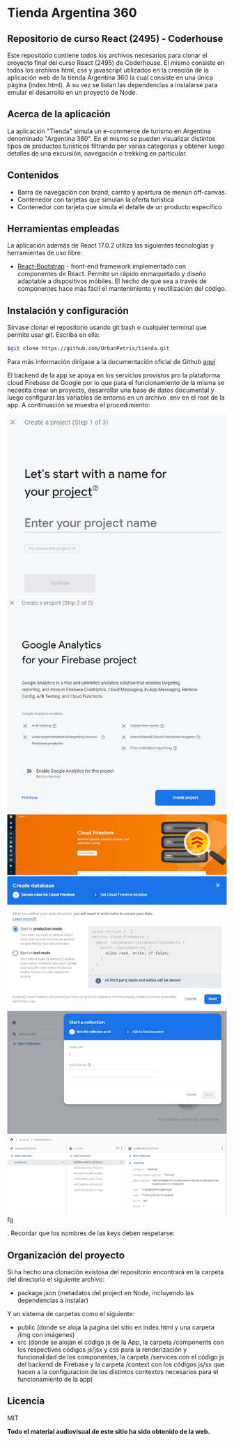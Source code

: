 # Tienda Argentina 360

## Repositorio de curso React (2495) - Coderhouse

Este repositorio contiene todos los archivos necesarios para clonar el proyecto final del curso React (2495) de Coderhouse. El mismo consiste en todos los archivos html, css y javascript utilizados en la creación de la aplicación web de la tienda Argentina 360 la cual consiste en una única página (index.html). A su vez se listan las dependencias a instalarse para emular el desarrollo en un proyecto de Node.

## Acerca de la aplicación

La aplicación "Tienda" simula un e-commerce de turismo en Argentina denominado "Argentina 360". En el mismo se pueden visualizar distintos tipos de productos turísticos filtrando por varias categorías y obtener luego detalles de una excursión, navegación o trekking en particular.

## Contenidos

- Barra de navegación con brand, carrito y apertura de menún off-canvas.
- Contenedor con tarjetas que simulan la oferta turística
- Contenedor con tarjeta que simula el detalle de un producto específico

## Herramientas empleadas

La aplicación además de React 17.0.2 utiliza las siguientes tecnologías y herramientas de uso libre:

- [React-Bootstrap] - front-end framework implementado con componentes de React. Permite un rápido enmaquetado y diseño adaptable a dispositivos móbiles. El hecho de que sea a través de componentes hace más fácil el mantenimiento y reutilización del código.

## Instalación y configuración

Sírvase clonar el repositorio usando git bash o cualquier terminal que permite usar git. Escriba en ella:

```sh
$git clone https://github.com/UrbanPetris/tienda.git
```

Para más información dirígase a la documentación oficial de Github [aquí](https://docs.github.com/es/repositories/creating-and-managing-repositories/cloning-a-repository)

El backend de la app se apoya en los servicios provistos pro la plataforma cloud Firebase de Google por lo que para el funcionamiento de la misma se necesita crear un proyecto, desarrollar una base de datos documental y luego configurar las variables de entorno en un archivo .env en el root de la app. A continuación se muestra el procedimiento:

![crearproyecto](https://github.com/UrbanPetris/tienda/blob/master/public/img/createproject.JPG?raw=true)
![crearproyecto2](https://github.com/UrbanPetris/tienda/blob/master/public/img/createproject2.JPG?raw=true)
![createdatabase](https://github.com/UrbanPetris/tienda/blob/master/public/img/createdatabase.JPG?raw=true)
![createdatabase2](https://github.com/UrbanPetris/tienda/blob/master/public/img/createdatabase2.JPG?raw=true)
![startcollection](https://github.com/UrbanPetris/tienda/blob/master/public/img/startcollection.JPG?raw=true)
![startcollection2](https://github.com/UrbanPetris/tienda/blob/master/public/img/startcollection2.JPG?raw=true)
fg

. Recordar que los nombres de las keys deben respetarse:

## Organización del proyecto

Si ha hecho una clonación existosa del repositorio encontrará en la carpeta del directorio el siguiente archivo:

- package.json (metadatos del project en Node, incluyendo las dependencias a instalar)

Y un sistema de carpetas como el siguiente:

- public (donde se aloja la página del sitio en index.html y una carpeta /img con imágenes)
- src (donde se alojan el código js de la App, la carpeta /components con los respectivos códigos js/jsx y css para la renderización y funcionalidad de los componentes, la carpeta /services con el código js del backend de Firebase y la carpeta /context con los códigos js/sx que hacen a la configuracion de los distintos contextos necesarios para el funcionamiento de la app)

## Licencia

MIT

**Todo el material audiovisual de este sitio ha sido obtenido de la web.**

[react-bootstrap]: https://react-bootstrap.github.io/
